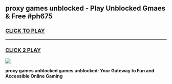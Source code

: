
## proxy games unblocked - Play Unblocked Gmaes & Free #ph675
<h3>
<a href="https://premium.freeplayer.one?title=proxy_games_unblocked&ref=01M">CLICK TO PLAY</a></h3>
<hr>

<h3>
<a href="https://premium.freeplayer.one?title=proxy_games_unblocked&ref=01M">CLICK 2 PLAY</a>
  
</h3>

<a href="https://premium.freeplayer.one?title=proxy_games_unblocked&ref=01M"><img src="https://clearcache.store/games.png"></a>


**proxy games unblocked games unblocked: Your Gateway to Fun and Accessible Online Gaming**

